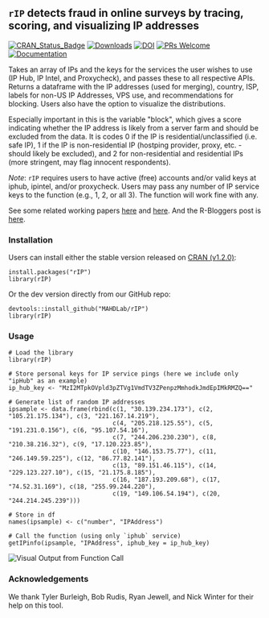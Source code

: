 ## `rIP` detects fraud in online surveys by tracing, scoring, and visualizing IP addresses

[![CRAN_Status_Badge](https://www.r-pkg.org/badges/version/rIP)](https://CRAN.R-project.org/package=rIP)
[![Downloads](http://cranlogs.r-pkg.org/badges/grand-total/rIP)](http://cranlogs.r-pkg.org/)
[![DOI](http://joss.theoj.org/papers/10.21105/joss.01285/status.svg)](https://doi.org/10.21105/joss.01285)
[![PRs Welcome](https://img.shields.io/badge/PRs-welcome-brightgreen.svg?style=plastic)](https://github.com/MAHDLab/rIP/pulls)
[![Documentation](https://img.shields.io/badge/documentation-rIP-orange.svg?colorB=E91E63)](https://www.r-pkg.org/pkg/rIP)

Takes an array of IPs and the keys for the services the user wishes to use (IP Hub, IP Intel, and Proxycheck), and passes these to all respective APIs. Returns a dataframe with the IP addresses (used for merging), country, ISP, labels for non-US IP Addresses, VPS use, and recommendations for blocking. Users also have the option to visualize the distributions.

Especially important in this is the variable "block", which gives a score indicating whether the IP address is likely from a server farm and should be excluded from the data. It is codes 0 if the IP is residential/unclassified (i.e. safe IP), 1 if the IP is non-residential IP (hostping provider, proxy, etc. - should likely be excluded), and 2 for non-residential and residential IPs (more stringent, may flag innocent respondents).

*Note*: `rIP` requires users to have active (free) accounts and/or valid keys at iphub, ipintel, and/or proxycheck. Users may pass any number of IP service keys to the function (e.g., 1, 2, or all 3). The function will work fine with any.

See some related working papers [here](https://papers.ssrn.com/sol3/papers.cfm?abstract_id=3272468) and [here](https://papers.ssrn.com/sol3/papers.cfm?abstract_id=3327274). And the R-Bloggers post is [here](https://www.r-bloggers.com/a-new-release-of-rip-v1-2-0-for-detecting-fraud-in-online-surveys/).

### Installation

Users can install either the stable version released on [CRAN (v1.2.0)](https://CRAN.R-project.org/package=rIP):

```{R}
install.packages("rIP")
library(rIP)
```

Or the dev version directly from our GitHub repo:

```{R}
devtools::install_github("MAHDLab/rIP")
library(rIP)
```

### Usage

```{R}
# Load the library
library(rIP)

# Store personal keys for IP service pings (here we include only "ipHub" as an example)
ip_hub_key <- "MzI2MTpkOVpld3pZTVg1VmdTV3ZPenpzMmhodkJmdEpIMkRMZQ=="

# Generate list of random IP addresses
ipsample <- data.frame(rbind(c(1, "30.139.234.173"), c(2, "105.21.175.134"), c(3, "221.167.14.219"),
                             c(4, "205.218.125.55"), c(5, "191.231.0.156"), c(6, "95.107.54.16"),
                             c(7, "244.206.230.230"), c(8, "210.38.216.32"), c(9, "17.120.223.85"),
                             c(10, "146.153.75.77"), c(11, "246.149.59.225"), c(12, "86.77.82.141"),
                             c(13, "89.151.46.115"), c(14, "229.123.227.10"), c(15, "21.175.8.185"),
                             c(16, "187.193.209.68"), c(17, "74.52.31.169"), c(18, "255.99.244.220"),
                             c(19, "149.106.54.194"), c(20, "244.214.245.239")))

# Store in df
names(ipsample) <- c("number", "IPAddress")

# Call the function (using only `iphub` service)
getIPinfo(ipsample, "IPAddress", iphub_key = ip_hub_key)
```

![Visual Output from Function Call](iph.png)

### Acknowledgements

We thank Tyler Burleigh, Bob Rudis, Ryan Jewell, and Nick Winter for their help on this tool.
